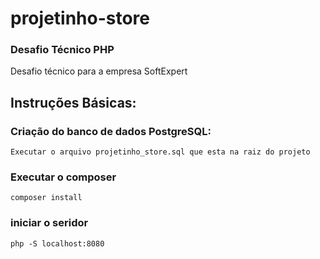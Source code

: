 # projetinho-store

### Desafio Técnico PHP
Desafio técnico para a empresa SoftExpert

## Instruções Básicas:

### Criação do banco de dados PostgreSQL:
```
Executar o arquivo projetinho_store.sql que esta na raiz do projeto
```

### Executar o composer
```
composer install
```
### iniciar o seridor
```
php -S localhost:8080
```

